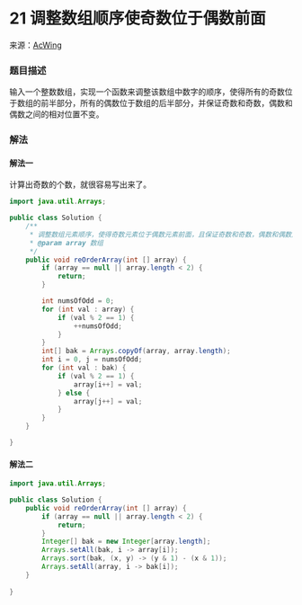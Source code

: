 # 21 调整数组顺序使奇数位于偶数前面
来源：[AcWing](https://www.acwing.com/problem/content/15/)
### 题目描述
输入一个整数数组，实现一个函数来调整该数组中数字的顺序，使得所有的奇数位于数组的前半部分，所有的偶数位于数组的后半部分，并保证奇数和奇数，偶数和偶数之间的相对位置不变。

### 解法
#### 解法一
计算出奇数的个数，就很容易写出来了。

```java
import java.util.Arrays;

public class Solution {
    /**
     * 调整数组元素顺序，使得奇数元素位于偶数元素前面，且保证奇数和奇数，偶数和偶数之间的相对位置不变。
     * @param array 数组
     */
    public void reOrderArray(int [] array) {
        if (array == null || array.length < 2) {
            return;
        }

        int numsOfOdd = 0;
        for (int val : array) {
            if (val % 2 == 1) {
                ++numsOfOdd;
            }
        }
        int[] bak = Arrays.copyOf(array, array.length);
        int i = 0, j = numsOfOdd;
        for (int val : bak) {
            if (val % 2 == 1) {
                array[i++] = val;
            } else {
                array[j++] = val;
            }
        }
    }

}
```

#### 解法二
```java
import java.util.Arrays;

public class Solution {
    public void reOrderArray(int [] array) {
        if (array == null || array.length < 2) {
            return;
        }
        Integer[] bak = new Integer[array.length];
        Arrays.setAll(bak, i -> array[i]);
        Arrays.sort(bak, (x, y) -> (y & 1) - (x & 1));
        Arrays.setAll(array, i -> bak[i]);
    }
    
}
```
